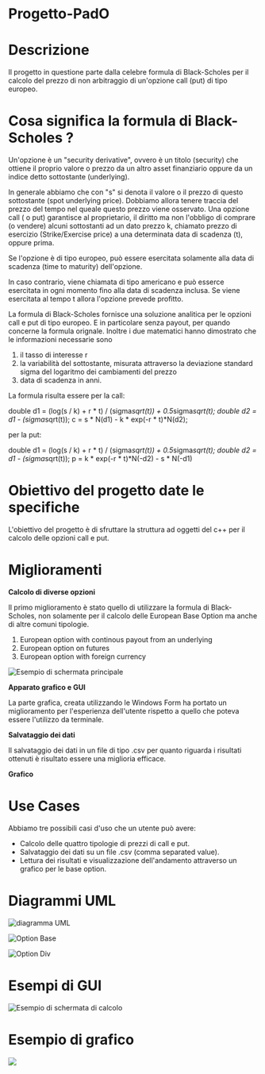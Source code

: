 # Progetto-PadO

# **Descrizione**

Il progetto in questione parte dalla celebre formula di Black-Scholes per il calcolo del prezzo di non arbitraggio di un'opzione
call (put) di tipo europeo.

# Cosa significa la formula di Black-Scholes ?

Un'opzione è un "security derivative", ovvero è un titolo (security) che ottiene il proprio valore o prezzo da un altro asset finanziario oppure da un indice detto sottostante (underlying).

In generale abbiamo che con "s" si denota il valore o il prezzo di questo sottostante (spot underlying price). Dobbiamo allora tenere traccia del prezzo del tempo nel queale questo prezzo viene osservato.
Una opzione call ( o put) garantisce al proprietario, il diritto ma non l'obbligo di comprare (o vendere) alcuni sottostanti ad un dato prezzo k, chiamato prezzo di esercizio (Strike/Exercise price) a una determinata data di scadenza (t), oppure prima. 

Se l'opzione è di tipo europeo, può essere esercitata solamente alla data di scadenza (time to maturity) dell'opzione.

In caso contrario, viene chiamata di tipo americano e può esserce esercitata in ogni momento fino alla data di scadenza inclusa. Se viene esercitata al tempo t allora l'opzione prevede profitto. 

La formula di Black-Scholes fornisce una soluzione analitica per le opzioni call e put di tipo europeo. E in particolare senza payout, per quando concerne la formula orignale. 
Inoltre i due matematici hanno dimostrato che le informazioni necessarie sono
1) il tasso di interesse r
2) la variabilità del sottostante, misurata attraverso la deviazione standard sigma del logaritmo dei cambiamenti del prezzo 
3) data di scadenza in anni. 


La formula risulta essere per la call:

double d1 = (log(s / k) + r * t) / (sigma*sqrt(t)) + 0.5*sigma*sqrt(t);
	double d2 = d1 - (sigma*sqrt(t));
	c = s * N(d1) - k * exp(-r * t)*N(d2);

per la put:

double d1 = (log(s / k) + r * t) / (sigma*sqrt(t)) + 0.5*sigma*sqrt(t);
	double d2 = d1 - (sigma*sqrt(t));
	p = k * exp(-r * t)*N(-d2) - s * N(-d1)



# Obiettivo del progetto date le specifiche

L'obiettivo del progetto è di sfruttare la struttura ad oggetti del c++ per il calcolo delle opzioni call e put. 

# Miglioramenti

**Calcolo di diverse opzioni**

Il primo miglioramento è stato quello di utilizzare la formula di Black-Scholes, non solamente per il calcolo delle European Base Option ma anche di altre comuni tipologie.

1) European option with continous payout from an underlying
2) European option on futures 
3) European option with foreign currency

![Esempio di schermata principale](https://github.com/riccardobastiani/Progetto-PadO/blob/master/form1%20nuovo.PNG)

**Apparato grafico e GUI**

La parte grafica, creata utilizzando le Windows Form ha portato un miglioramento per l'esperienza dell'utente rispetto a quello che poteva essere l'utilizzo da terminale. 

**Salvataggio dei dati**

Il salvataggio dei dati in un file di tipo .csv per quanto riguarda i risultati ottenuti è risultato essere una miglioria efficace. 

**Grafico**

# Use Cases

Abbiamo tre possibili casi d'uso che un utente può avere:

- Calcolo delle quattro tipologie di prezzi di call e put.
- Salvataggio dei dati su un file .csv (comma separated value).
- Lettura dei risultati e visualizzazione dell'andamento attraverso un grafico per le base option. 

# Diagrammi UML

![diagramma UML](https://github.com/riccardobastiani/Progetto-PadO/blob/master/Image.png)

![Option Base](https://github.com/riccardobastiani/Progetto-PadO/blob/master/OptionBase.png)

![Option Div](https://github.com/riccardobastiani/Progetto-PadO/blob/master/OptionDiv.png)

# Esempi di GUI


![Esempio di schermata di calcolo](https://github.com/riccardobastiani/Progetto-PadO/blob/master/form2.png)

# Esempio di grafico

![](https://github.com/riccardobastiani/Progetto-PadO/blob/master/Graph1.png)




